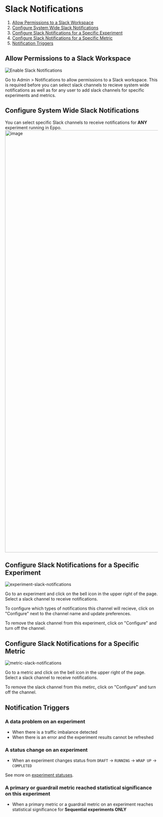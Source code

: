 # Slack Notifications
1. [Allow Permissions to a Slack Workspace](https://docs.geteppo.com/Administration/slack-notifications#allow-permissions-to-a-slack-workspace)
2. [Configure System Wide Slack Notifications](https://docs.geteppo.com/Administration/slack-notifications#configure-slack-notifications-for-a-specific-experiment)
3. [Configure Slack Notifications for a Specific Experiment](https://docs.geteppo.com/Administration/slack-notifications#configure-slack-notifications-for-a-specific-experiment)
4. [Configure Slack Notifications for a Specific Metric](https://docs.geteppo.com/Administration/slack-notifications#configure-slack-notifications-for-a-specific-metric)
5. [Notification Triggers](https://docs.geteppo.com/Administration/slack-notifications#notification-triggers)

## Allow Permissions to a Slack Workspace
![Enable Slack Notifications](https://user-images.githubusercontent.com/90637953/197907443-9c3d3db1-65fa-405f-b808-bac63d4d09f8.gif)

Go to Admin > Notifications to allow permissions to a Slack workspace. This is required before you can select slack channels to recieve system wide notifications as well as for any user to add slack channels for specific experiments and metrics.

## Configure System Wide Slack Notifications
You can select specific Slack channels to receive notifications for **ANY** experiment running in Eppo.
<img width="1386" alt="image" src="https://user-images.githubusercontent.com/90637953/197908102-3f9f5ec4-98ce-427c-8888-079f89b8ec0c.png">

## Configure Slack Notifications for a Specific Experiment
![experiment-slack-notifications](https://user-images.githubusercontent.com/90637953/197909040-bb01590c-d329-4d50-8aba-505ba0c60cdc.gif)

Go to an experiment and click on the bell icon in the upper right of the page. Select a slack channel to receive notifications. 

To configure which types of notifications this channel will recieve, click on "Configure" next to the channel name and update preferences. 

To remove the slack channel from this experiment, click on "Configure" and turn off the channel. 


## Configure Slack Notifications for a Specific Metric
![metric-slack-notifications](https://user-images.githubusercontent.com/90637953/197909642-14ed977c-8ce0-4cad-b512-9c40d7ae20a5.gif)

Go to a metric and click on the bell icon in the upper right of the page. Select a slack channel to receive notifications.

To remove the slack channel from this metirc, click on "Configure" and turn off the channel. 


## Notification Triggers
### A data problem on an experiment
* When there is a traffic imbalance detected
* When there is an error and the experiment results cannot be refreshed

### A status change on an experiment
* When an experiment changes status from `DRAFT` &rarr; `RUNNING` &rarr; `WRAP UP` &rarr; `COMPLETED` 

See more on [experiment statuses](https://docs.geteppo.com/building-experiments/experiments/experiment-status).

### A primary or guardrail metric reached statistical significance on this experiment
* When a primary metric or a guardrail metric on an experiment reaches statistical significance for **Sequential experiments ONLY**
